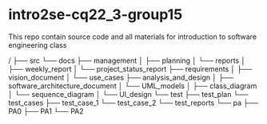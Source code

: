 # intro2se-cq22_3-group15
This repo contain source code and all materials for introduction to software engineering class

/
├── src
└── docs
    ├── management
    │   ├── planning
    │   └── reports
    │       ├── weekly_report
    │       └── project_status_report
    ├── requirements
    │   ├── vision_document
    │   └── use_cases
    ├── analysis_and_design
    │   ├── software_architecture_document
    │   └── UML_models
    │       ├── class_diagram
    │       └── sequence_diagram
    │   └── UI_design
    └── test
        ├── test_plan
        └── test_cases
            ├── test_case_1
            └── test_case_2
        └── test_reports
└── pa
    ├── PA0
    ├── PA1
    └── PA2